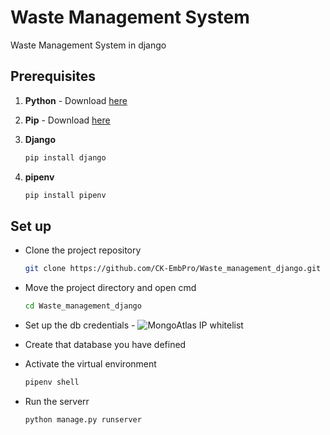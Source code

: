 # Waste Management System

Waste Management System in django 

## Prerequisites

1. **Python** - Download [here](https://python.org)

2. **Pip** - Download [here](https://pip.pypa.io/en/stable/installation/)

3. **Django**
   ```bash
   pip install django
4. **pipenv**
   ```bash
   pip install pipenv

## Set up

* Clone the project repository
   ```bash
   git clone https://github.com/CK-EmbPro/Waste_management_django.git

* Move the project directory and open cmd
   ```bash
   cd Waste_management_django

* Set up the db credentials - ![MongoAtlas IP whitelist](./media/DJANGO_db_conf.png)

* Create that database you have defined

* Activate the virtual environment
   ```bash
   pipenv shell

* Run the serverr
   ```bash
   python manage.py runserver
